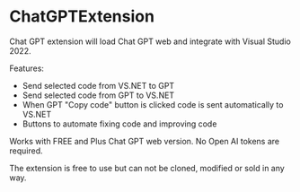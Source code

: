 # ChatGPTExtension

Chat GPT extension will load Chat GPT web and integrate with Visual Studio 2022.

Features:

- Send selected code from VS.NET to GPT
- Send selected code from GPT to VS.NET
- When GPT "Copy code" button is clicked code is sent automatically to VS.NET
- Buttons to automate fixing code and improving code

Works with FREE and Plus Chat GPT web version. No Open AI tokens are required.

The extension is free to use but can not be cloned, modified or sold in any way.


